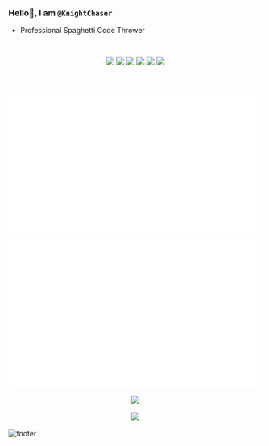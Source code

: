 ### Hello👋, I am `@KnightChaser`

- Professional Spaghetti Code Thrower

<br>
<p align="center"> 
    <img src="https://img.shields.io/badge/c++-%2300599C.svg?style=for-the-badge&logo=c%2B%2B&logoColor=white">
    <img src="https://img.shields.io/badge/Python-3776AB?style=for-the-badge&logo=python&logoColor=white">
    <img src="https://img.shields.io/badge/shell_script-%23121011.svg?style=for-the-badge&logo=gnu-bash&logoColor=white">
    <img src="https://img.shields.io/badge/scikit--learn-%23F7931E.svg?style=for-the-badge&logo=scikit-learn&logoColor=white">
    <img src="https://img.shields.io/badge/Reddit-%23FF4500.svg?style=for-the-badge&logo=Reddit&logoColor=white">
    <img src="https://img.shields.io/badge/tor-%237E4798.svg?style=for-the-badge&logo=tor-project&logoColor=white">
  <br>
</p>

<br>
<p align="center">
    <img src="https://github.com/KnightChaser/github-stats-copy/blob/master/generated/languages.svg">
    <img src="https://github.com/KnightChaser/github-stats-copy/blob/master/generated/overview.svg">
</p>

<!-- osu -->
<p align="center">
    <img src="https://osu-sig.vercel.app/card?user=lksha3dow&mode=mania&lang=en&animation=true&hue=200&mini=true">
</p>

<p align="center">
  <!-- <img src="https://gpvc.arturio.dev/x3onkait"> -->
  <img src="https://komarev.com/ghpvc/?username=x3onkait&style=for-the-badge&label=PAGE%20HIT">
</p>

![footer](https://capsule-render.vercel.app/api?type=waving&color=0:2193b0,100:6dd5ed&height=100&section=footer)
